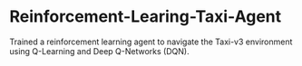 # Reinforcement-Learing-Taxi-Agent
Trained a reinforcement learning agent to navigate the Taxi-v3 environment using Q-Learning and Deep Q-Networks (DQN).
